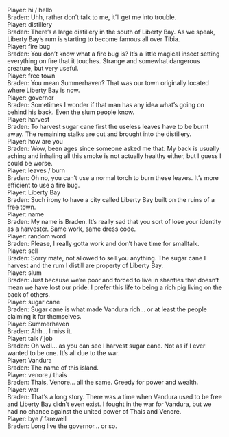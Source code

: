 Player: hi / hello  
Braden: Uhh, rather don’t talk to me, it’ll get me into trouble.  
Player: distillery  
Braden: There’s a large distillery in the south of Liberty Bay. As we speak, Liberty Bay’s rum is starting to become famous all over Tibia.  
Player: fire bug  
Braden: You don’t know what a fire bug is? It’s a little magical insect setting everything on fire that it touches. Strange and somewhat dangerous creature, but very useful.  
Player: free town  
Braden: You mean Summerhaven? That was our town originally located where Liberty Bay is now.  
Player: governor  
Braden: Sometimes I wonder if that man has any idea what’s going on behind his back. Even the slum people know.  
Player: harvest  
Braden: To harvest sugar cane first the useless leaves have to be burnt away. The remaining stalks are cut and brought into the distillery.  
Player: how are you  
Braden: Wow, been ages since someone asked me that. My back is usually aching and inhaling all this smoke is not actually healthy either, but I guess I could be worse.  
Player: leaves / burn  
Braden: Oh no, you can’t use a normal torch to burn these leaves. It’s more efficient to use a fire bug.  
Player: Liberty Bay  
Braden: Such irony to have a city called Liberty Bay built on the ruins of a free town.  
Player: name  
Braden: My name is Braden. It’s really sad that you sort of lose your identity as a harvester. Same work, same dress code.  
Player: random word  
Braden: Please, I really gotta work and don’t have time for smalltalk.  
Player: sell  
Braden: Sorry mate, not allowed to sell you anything. The sugar cane I harvest and the rum I distill are property of Liberty Bay.  
Player: slum  
Braden: Just because we’re poor and forced to live in shanties that doesn’t mean we have lost our pride. I prefer this life to being a rich pig living on the back of others.  
Player: sugar cane  
Braden: Sugar cane is what made Vandura rich… or at least the people claiming it for themselves.  
Player: Summerhaven  
Braden: Ahh… I miss it.  
Player: talk / job  
Braden: Oh well… as you can see I harvest sugar cane. Not as if I ever wanted to be one. It’s all due to the war.  
Player: Vandura  
Braden: The name of this island.  
Player: venore / thais  
Braden: Thais, Venore… all the same. Greedy for power and wealth.  
Player: war  
Braden: That’s a long story. There was a time when Vandura used to be free and Liberty Bay didn’t even exist. I fought in the war for Vandura, but we had no chance against the united power of Thais and Venore.  
Player: bye / farewell  
Braden: Long live the governor… or so.  
